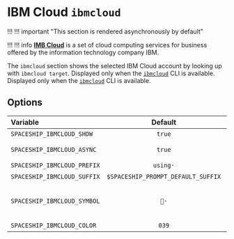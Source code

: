 # IBM Cloud `ibmcloud`

!!! !!! important "This section is rendered asynchronously by default"

!!! !!! info
    [**IMB Cloud**](https://www.ibm.com/cloud) is a set of cloud computing services for business offered by the information technology company IBM.

The `ibmcloud` section shows the selected IBM Cloud account by looking up with `ibmcloud target`. Displayed only when the [`ibmcloud`](https://www.ibm.com/cloud/cli) CLI is available. Displayed only when the [`ibmcloud`](https://www.ibm.com/cloud/cli) CLI is available.

## Options

| Variable                    |              Default               | Meaning                             |
|:--------------------------- |:----------------------------------:|:----------------------------------- |
| `SPACESHIP_IBMCLOUD_SHOW`   |               `true`               | Show section                        |
| `SPACESHIP_IBMCLOUD_ASYNC`  |               `true`               | Render section asynchronously       |
| `SPACESHIP_IBMCLOUD_PREFIX` |              `using·`              | Section's prefix                    |
| `SPACESHIP_IBMCLOUD_SUFFIX` | `$SPACESHIP_PROMPT_DEFAULT_SUFFIX` | Section's suffix                    |
| `SPACESHIP_IBMCLOUD_SYMBOL` |                `👔·`                | Symbol displayed before the section |
| `SPACESHIP_IBMCLOUD_COLOR`  |               `039`                | Section's color                     |
